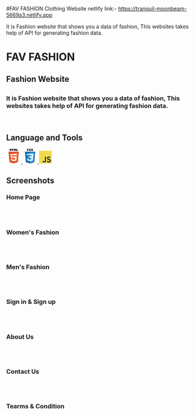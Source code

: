 #FAV FASHION
Clothing Website
netlify link:- https://tranquil-moonbeam-5669a3.netlify.app

It is Fashion website that shows you a data of fashion, This websites takes help of API for generating fashion data.

<h1>FAV FASHION</h1>
<h2>Fashion Website<h2>
<h3>It is Fashion website that shows you a data of fashion, This websites takes help of API for generating fashion data.
</h3>
<br>
<h2>Language and Tools</h2>
<a href="https://www.w3.org/html/" target="_blank" rel="noreferrer"> <img src="https://raw.githubusercontent.com/devicons/devicon/master/icons/html5/html5-original-wordmark.svg" alt="html5" width="40" height="40"/> </a>
<a href="https://www.w3schools.com/css/" target="_blank" rel="noreferrer"> <img src="https://raw.githubusercontent.com/devicons/devicon/master/icons/css3/css3-original-wordmark.svg" alt="css3" width="40" height="40"/> </a>
<a href="https://developer.mozilla.org/en-US/docs/Web/JavaScript" target="_blank" rel="noreferrer"> <img src="https://raw.githubusercontent.com/devicons/devicon/master/icons/javascript/javascript-original.svg" alt="javascript" width="35" height="35"/> </a>
<br>
<h2>Screenshots</h2>
<h3>Home Page</h3>
<img align="center" src="[https://c.stocksy.com/a/XJC000/z9/47339.jpg](https://drive.google.com/file/d/1J7XYh86ccRqk6jFa6VumaxpUpNuORnxH/view)" alt="" />
<img align="center" src="https://drive.google.com/file/d/1YyWyCf8su8f2n9kkiR72728aBKTFoMrx/view?usp=share_link" alt="" />
<img align="center" src="https://drive.google.com/file/d/14Y1TpOPTlyLKXMsIiqPWRfJfOCDcSHpr/view?usp=share_link" alt="" />
<br>
<br>
<h3>Women's Fashion</h3>
<img align  = "https://drive.google.com/file/d/1sRxff-KwjARnjaQGH-1JuFw9v7qmAdgU/view?usp=share_link" alt=""/>
<br>
<br>
 <h3>Men's Fashion</h3>
<img align  = "https://drive.google.com/file/d/1sRxff-KwjARnjaQGH-1JuFw9v7qmAdgU/view?usp=share_link" alt=""/>
<br>
<br>
<h3>Sign in & Sign up</h3>
<img align = "https://drive.google.com/file/d/1FyXeXcnbf2MeHFrLBnpPLAwfBw7LCRRA/view?usp=share_link" alt=""/>
<br>
<br>
<h3>About Us</h3>
<img align = "center" src="https://drive.google.com/file/d/1hxh8zVdOZsHNFyTVvBe0nPwEUbd7qtAA/view?usp=share_link" alt=""/>
<br>
<br>
<h3>Contact Us</h3>
<img align = "center" src="https://drive.google.com/file/d/1DIgIFk_tcfLlMA_6H0hF10tUTEClPtgS/view?usp=share_link" alt=""/>
<br>
<br>
<h3>Tearms & Condition</h3>
<img align = "center" src="https://drive.google.com/file/d/1EZgCWskqV9Fg2hG-ShslfC3WMJwNPFZ-/view?usp=share_link" alt=""/>
<br>
<br>

